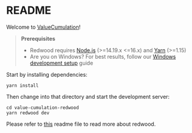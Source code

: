 # README

Welcome to [ValueCumulation](https://valuecumulation.com)!

> **Prerequisites**
>
> - Redwood requires [Node.js](https://nodejs.org/en/) (>=14.19.x <=16.x) and [Yarn](https://yarnpkg.com/) (>=1.15)
> - Are you on Windows? For best results, follow our [Windows development setup](https://redwoodjs.com/docs/how-to/windows-development-setup) guide

Start by installing dependencies:

```
yarn install
```

Then change into that directory and start the development server:

```
cd value-cumulation-redwood
yarn redwood dev
```

Please refer to [this](docs/README_RedWoodJS.md) readme file to read more about redwood.